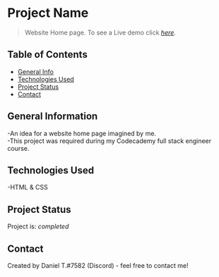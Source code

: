 # Project Name

> Website Home page.
> To see a Live demo click [_here_](https://danieltrandafir.github.io/Website-Home-Page-Project/). <!-- If you have the project hosted somewhere, include the link here. -->

## Table of Contents

* [General Info](#general-information)
* [Technologies Used](#technologies-used)
* [Project Status](#project-status)
* [Contact](#contact)

## General Information

-An idea for a website home page imagined by me.  
-This project was required during my Codecademy full stack engineer course.

## Technologies Used

-HTML & CSS

## Project Status

Project is: _completed_

## Contact

Created by Daniel T.#7582 (Discord) - feel free to contact me!

<!-- Optional -->
<!-- ## License -->
<!-- This project is open source and available under the [... License](). -->
